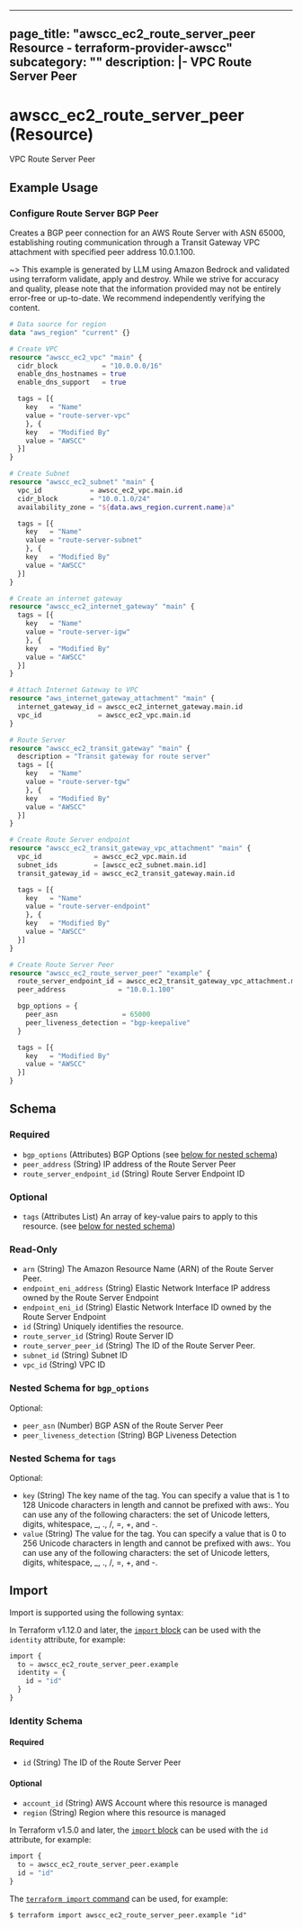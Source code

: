 
---
page_title: "awscc_ec2_route_server_peer Resource - terraform-provider-awscc"
subcategory: ""
description: |-
  VPC Route Server Peer
---

# awscc_ec2_route_server_peer (Resource)

VPC Route Server Peer

## Example Usage

### Configure Route Server BGP Peer

Creates a BGP peer connection for an AWS Route Server with ASN 65000, establishing routing communication through a Transit Gateway VPC attachment with specified peer address 10.0.1.100.

~> This example is generated by LLM using Amazon Bedrock and validated using terraform validate, apply and destroy. While we strive for accuracy and quality, please note that the information provided may not be entirely error-free or up-to-date. We recommend independently verifying the content.

```terraform
# Data source for region
data "aws_region" "current" {}

# Create VPC
resource "awscc_ec2_vpc" "main" {
  cidr_block           = "10.0.0.0/16"
  enable_dns_hostnames = true
  enable_dns_support   = true

  tags = [{
    key   = "Name"
    value = "route-server-vpc"
    }, {
    key   = "Modified By"
    value = "AWSCC"
  }]
}

# Create Subnet
resource "awscc_ec2_subnet" "main" {
  vpc_id            = awscc_ec2_vpc.main.id
  cidr_block        = "10.0.1.0/24"
  availability_zone = "${data.aws_region.current.name}a"

  tags = [{
    key   = "Name"
    value = "route-server-subnet"
    }, {
    key   = "Modified By"
    value = "AWSCC"
  }]
}

# Create an internet gateway
resource "awscc_ec2_internet_gateway" "main" {
  tags = [{
    key   = "Name"
    value = "route-server-igw"
    }, {
    key   = "Modified By"
    value = "AWSCC"
  }]
}

# Attach Internet Gateway to VPC
resource "aws_internet_gateway_attachment" "main" {
  internet_gateway_id = awscc_ec2_internet_gateway.main.id
  vpc_id              = awscc_ec2_vpc.main.id
}

# Route Server
resource "awscc_ec2_transit_gateway" "main" {
  description = "Transit gateway for route server"
  tags = [{
    key   = "Name"
    value = "route-server-tgw"
    }, {
    key   = "Modified By"
    value = "AWSCC"
  }]
}

# Create Route Server endpoint
resource "awscc_ec2_transit_gateway_vpc_attachment" "main" {
  vpc_id             = awscc_ec2_vpc.main.id
  subnet_ids         = [awscc_ec2_subnet.main.id]
  transit_gateway_id = awscc_ec2_transit_gateway.main.id

  tags = [{
    key   = "Name"
    value = "route-server-endpoint"
    }, {
    key   = "Modified By"
    value = "AWSCC"
  }]
}

# Create Route Server Peer
resource "awscc_ec2_route_server_peer" "example" {
  route_server_endpoint_id = awscc_ec2_transit_gateway_vpc_attachment.main.id
  peer_address             = "10.0.1.100"

  bgp_options = {
    peer_asn                = 65000
    peer_liveness_detection = "bgp-keepalive"
  }

  tags = [{
    key   = "Modified By"
    value = "AWSCC"
  }]
}
```

<!-- schema generated by tfplugindocs -->
## Schema

### Required

- `bgp_options` (Attributes) BGP Options (see [below for nested schema](#nestedatt--bgp_options))
- `peer_address` (String) IP address of the Route Server Peer
- `route_server_endpoint_id` (String) Route Server Endpoint ID

### Optional

- `tags` (Attributes List) An array of key-value pairs to apply to this resource. (see [below for nested schema](#nestedatt--tags))

### Read-Only

- `arn` (String) The Amazon Resource Name (ARN) of the Route Server Peer.
- `endpoint_eni_address` (String) Elastic Network Interface IP address owned by the Route Server Endpoint
- `endpoint_eni_id` (String) Elastic Network Interface ID owned by the Route Server Endpoint
- `id` (String) Uniquely identifies the resource.
- `route_server_id` (String) Route Server ID
- `route_server_peer_id` (String) The ID of the Route Server Peer.
- `subnet_id` (String) Subnet ID
- `vpc_id` (String) VPC ID

<a id="nestedatt--bgp_options"></a>
### Nested Schema for `bgp_options`

Optional:

- `peer_asn` (Number) BGP ASN of the Route Server Peer
- `peer_liveness_detection` (String) BGP Liveness Detection


<a id="nestedatt--tags"></a>
### Nested Schema for `tags`

Optional:

- `key` (String) The key name of the tag. You can specify a value that is 1 to 128 Unicode characters in length and cannot be prefixed with aws:. You can use any of the following characters: the set of Unicode letters, digits, whitespace, _, ., /, =, +, and -.
- `value` (String) The value for the tag. You can specify a value that is 0 to 256 Unicode characters in length and cannot be prefixed with aws:. You can use any of the following characters: the set of Unicode letters, digits, whitespace, _, ., /, =, +, and -.

## Import

Import is supported using the following syntax:

In Terraform v1.12.0 and later, the [`import` block](https://developer.hashicorp.com/terraform/language/import) can be used with the `identity` attribute, for example:

```terraform
import {
  to = awscc_ec2_route_server_peer.example
  identity = {
    id = "id"
  }
}
```

<!-- schema generated by tfplugindocs -->
### Identity Schema

#### Required

- `id` (String) The ID of the Route Server Peer

#### Optional

- `account_id` (String) AWS Account where this resource is managed
- `region` (String) Region where this resource is managed

In Terraform v1.5.0 and later, the [`import` block](https://developer.hashicorp.com/terraform/language/import) can be used with the `id` attribute, for example:

```terraform
import {
  to = awscc_ec2_route_server_peer.example
  id = "id"
}
```

The [`terraform import` command](https://developer.hashicorp.com/terraform/cli/commands/import) can be used, for example:

```shell
$ terraform import awscc_ec2_route_server_peer.example "id"
```
